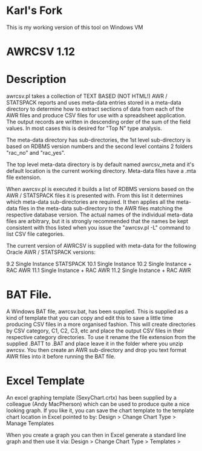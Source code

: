 
Karl's Fork
===========
This is my working version of this tool on Windows VM  

AWRCSV 1.12
===========
Description
===========
awrcsv.pl takes a collection of TEXT BASED (NOT HTML!) AWR / STATSPACK 
reports and uses meta-data entries stored in a meta-data directory to 
determine how to extract sections of data from each of the AWR files and 
produce CSV files for use with a spreadsheet application. The output records
are written in descending order of the sum of the field values. In most cases
this is desired for "Top N" type analysis.

The meta-data directory has sub-directories, the 1st level sub-directory
is based on RDBMS version numbers and the second level contains 2 folders
"rac_no" and "rac_yes".

The top level meta-data directory is by default named awrcsv_meta and
it's default location is the current working directory.
Meta-data files have a .mta file extension.

When awrcsv.pl is executed it builds a list of RDBMS versions based on the
AWR / STATSPACK files it is presented with. From this list it determines
which meta-data sub-directories are required. It then applies all the
meta-data files in the meta-data sub-directory to the AWR files matching
the respective database version. The actual names of the individual 
meta-data files are arbitrary, but it is strongly recommended that the names 
be kept consistent with thos listed when you issue the "awrcsv.pl -L" command 
to list CSV file categories.

The current version of AWRCSV is supplied with meta-data for the following
Oracle AWR / STATSPACK versions:

9.2  Single Instance STATSPACK
10.1 Single Instance 
10.2 Single Instance + RAC AWR
11.1 Single Instance + RAC AWR
11.2 Single Instance + RAC AWR

BAT File.
=========
A Windows BAT file, awrcsv.bat, has been supplied. This is supplied as a kind of 
template that you can copy and edit this to save a little time producing CSV files 
in a more organised fashion. This will create directories by CSV category, C1, C2, C3,
etc and place the output CSV files in their respective category directories. 
To use it rename the file extension from the supplied .BATT to .BAT and place leave it
in the folder where you unzip awrcsv. You then create an AWR sub-directory and drop you
text format AWR files into it before running the BAT file.

Excel Template
==============
An excel graphing template (SexyChart.crtx) has been supplied by a colleague (Andy 
MacPherson) which can be used to produce quite a nice looking graph. 
If you like it, you can save the chart template to the template chart location  in Excel 
pointed to by:   Design > Change Chart Type > Manage Templates

When you create a graph you can then in Excel generate a standard line graph and 
then use it via:  Design > Change Chart Type > Templates > <Template Name>.

To quote Andy:
"It’s just got a graduated background and thinner plot lines than the default, but makes 
it look like it’s been created with a pen and not a chubby wax crayon. J".

Thanks for the contribution Andy.

Requirements
============
To install, simply create a suitable folder directory and unzip the archive.
This will create a awrcsv_meta sub-directory which contains the meta-data
for the currently supported versions of Oracle. Also there will be a sql folder
containing utility SQL.In addition two Perl programs will be unpacked:

 awrcsv.pl  : Used to generate your spreadsheet files based on text AWR reports
 awrmeta.pl : Utility to report the contents of a specified meta-data file.

Unless there is a meta-data incompatabilty issue with the version of Oracle
that generated the AWR reports or you are developing meta-data for a new
version of Oracle or a previously undeveloped section of AWR, you probably
don't need to worry about awrmeta.pl.

Please note that before using awrcsv.pl and awrmeta.pl, you may 
need to edit the first line of each file, to reflect the location 
of your Perl interpeter. By default the loaction is assumed to be
/usr/bin/perl. This shouldn't be an issue for Windows users. These
tools were developed using 5.12 and so you should preferably be
using that of a later version. For UNIX / Linux installations you
will need to run the commands:

 tar -xvf awrcsv_unix.tar
 chmod 755 unix_setup.sh

You then need to run a command to set the rest of the file permissions and 
convert the meta-data files to UNIX / Linux format:

 ./unix_setup.sh

For Windows you need to ensure that you have a Perl interpreter installed.
A free interpreter can be obtained from http://www.activestate.com/ActivePerl.
For the free version select the "Community Edition" option.

Synopsis
========
Usage awrcsv.pl [ -f -c csv_pref -C category -o out_dir -I -L -m meta_dir
              -M meta-file -t meta-file -p prefix -s suffix ] | -h

 -f          : Perform field level data sanity checks

 -c csv_pref : Prefix The generated CSV file names are prefixed
               with csv_pref.
               NOTE: An underscore character is automatically
                     appended to pref_str before prefixing the.
                     CSV file name.

 -C category : Category defines what category of CSV files should
               be generated. This is based on the contents of the
               Categories.mta file in the meta-data root directory.
               Use -L to obtain a listing of category -> meta-data
               mappings.

               Without this option CSV files are generated based on
               category 9 (Performance Report) meta-data files 
               implemented for a relevant
               Oracle version / RAC (or non RAC) combination.

 -d awr_dir  : Directory where the AWR reports are located

 -I          : Ignore any Oracle errors (starting with "ORA-")
               contained in AWR files. Default behaviour is to skip
               such files and report that the file and the errors
               encountered in the file.
 -L          : Display the category -> meta-data file mappings
               associated with the -C option.

 -M meta-file: Run with only the specified meta-data file.
             : NOTE: If used with -t, the -t flag is ignored.

 -m meta_dir : Directory where awrcsv metadata is to be found

 -o out_dir  : Directory to output the CSV files to.

 -p prefix   : Process AWR report files which have this prefix

 -s suffix   : Process AWR report files which have this suffix

 -t meta-file: Test / Debug a soecified metadata file.
               E.g awrcsv.pl -t Load_profile.mta.

 -h          : Display help (this text)

NOTE: awr_dir defaults to the current working directory
      The location of meta_dir defaults to the current directory.
      The location of out_dir defaults to the current directory.
      File prefix and suffix are optional.
      File prefix defaults to "awr"
      File suffix defaults to "txt"

Getting Started
===============
You can use the supplied batch_awrrpt.sql to generate AWR reports
for spanning several days. This is located in the SQL folder. Run
as you would awrrpt.sql. The script prompts for a date, number of
days (going back from and including the date entered) and a format
which can be text or html. For the purpose of awrcsv.pl usage you 
need to specify text. This script has a couple of lines which need
to be commented in / out near the end depending on whether you are
running on Windows or UNIX. There are comments in the file itself
explaining this.

NOTE: There is also a batch_awrrpti.sql script. You may find this useful
      if you decide to export AWR data from a database for analysis 
      from the AWR repository on another database. After using the
      ?/rdbms/admin/awrextr.sql and rdbms/admin/awrload.sql scripts
      simply run batch_awrrpti.sql against the database where you
      have loaded your AWR data to.

The simplest way to use the tools is to create AWR and CSV directories 
in the directory where you installed awrcsv and copy AWR files for 
processing into the AWR folder. Remember to clear this folder before 
using the tool against a new set of AWR reports.

The CSV folder can be used to write CSV files out by specifying it in
conjunction with the -o flag. An example would be:

  awrcv.pl -d AWR -o CSV 

This assumes that your AWR file names all start with the string "awr" 
and have a suffix of "txt". If this is not the case you can use the
-p and -s flags respectively. For example assuming your reports are
all prefixed with the string "sp" and suffxed with ".text", you would
need to use the command:

  awrcv.pl -d AWR -o CSV -p sp -s text

Note you don't include the dot in the suffix - it is implicit. 

The syntax we have used so far will generate spreadsheet files which
are intended to produce CSV files where the focus is for use in writing 
a database performance report. There are, however, various categories
of CSV files which can be generated. These can be listed with the 
command:

  awrcsv.pl -L 

This lists the range of category numbers and what sections of AWR belong
to each category. For example the basic category (Category 1) includes:

"1: Basic:

    Top_5_Timed_Events.mta
    Load_Profile.mta
    Instance_Eff_Pct.mta
    Cache_Sizes.mta
    Sessions.mta
    Dictionary_Cache_Stats.mta
    Foreground_Wait_Class.mta
    Library_Cache_Activity.mta
    Instance_CPU.mta
    DBTime.mta
    Memory_Statistics.mta"

(NOTE: For an up to date list of category contents see the 
       Categories_README.txt in the awrcsv_meta directory).

In actual fact the categrories are expressed as the meta-data files 
used to generate the CSV files for each category. There are currently
9 categories. To make things more manageable you may wish to have
awrcsv.pl write out files to pre-created sub-directories within the CSV
directory. For example you might create sub-directories C1, C2, C3.. etc.
You could then generate CSV files by category as follwos:

  awrcv.pl -d AWR -o CSV\C1 -C 1

Here we are telling awrcsv.pl to generate CSV files for Category 1 into 
the (Windows) folder CSV\C1 located in the current working directory.

If you wish to focus on producing CSV files for a performance report, you
will also need to run against the category 4 (SQL Statistic) meta-data.
In addition you should run the sql_id_cmd_types.sql script (in the sql
directory) against the target instance. This will provide two files:

sql_id_cmd_types_excel.lst
sql_id_cmd_types.lst

The latter of these can be imported into a spreadsheet program, using a 
field delimiter of tilda (~). When you are analysing SQL performance
the output from these will help you to distinguish between PL/SQL 
and SQL commands in your analysis. 

If you don't have a copy of the sql_command_types.sql. You can use the
following sqlplus commands to at least obtain the spreadsheet data:

-------------------------- Cut Here ------------------------------------
spool sql_id_cmd_types_excel.lst
prompt sql_is~Command Type~Command Desc.~SQL Text (1st 200 Characters)
set head off feedback off pagesize 0 linesize 300
prompt sql_id~ Command Type~ Command Desc
select s.sql_id || '~'  || s.command_type || '~' || aa.name 
from dba_hist_sqltext s,
     audit_actions    aa
where aa.action(+) = s.command_type
/
spool off
-------------------------- Cut Here ------------------------------------

NOTE: That the audit_actions table may not include the MERGE statement.
      The command_type number for this is 189.

RAC and Database Versions
=========================
When awrcsv.pl is pointed towards a directory of AWR / STATSPACK reports,
it identifies the RDBMS versions and whether the reports are for RAC or non-RAC.
For RAC reports, reports for different instances may be mixed in the same directory,
in which case seperate sets of CSV files will be generated for each, each file prefixed
with the instance name. If awr reports are discovered for different database versions,
then similarly these are segregated into different CSV files, each of which has the 
version added in parentheses, just prior to the .csv file extension.

When searching for a version directory for the version specific meta-data, awrcsv first
looks for a directory which reflects the full version of the database (e.g. 10.2.0.4.0).
If such a directory is found, then the meta-data found below this is used. If this
directory is not found, awrcsv looks for a directory based on the base release (e.g. 
10.2). This allows finer granularity of control, if required, when mapping meta-data 
to AWR reports for a given version of Oracle. Generally, however, using the base version 
will suffice. As an example the current meta-data includes a 10.2 directory in addition
to a 10.2.0.5.0 directory. This is because there are subtle AWR format differences
between 10.2.0.5.0 and earcler 10.2 patchsets.

Capabilities
============
The awrcsv.pl tool works as follows:

Metadadata records include both "start regular expression" and "end regular expression" fields. 
These are used by awrcsv.pl to "snip" out a section (range of lines ) of each report. The 
awrcsv tool, unlike many pattern matching utilities, does not do "greedy" matching. It stops 
returning lines to the snipped report section as soon as it finds the first match to the provided 
"end regular expression". Also included in the meta-data file are the column positions of data 
decriptors / labels and the corresponding data values. These are extracted for each AWR file and 
joined together in comma separated format. Cells are included at the beginning (top 2 rows) to 
identify the AWR file names and snapshot date / times that correspond to the data values below.

Key features include:  

1 Code independent extensibility due to the meta-data architecture. This makes
  the awrcsv.pl tool independent of Oracle AWR (or STATSPACK) version, since new meta-data files
  can be modified or added for new versions of Oracle.
2 Ability to map data descriptors (data label)for an AWR report to data values on the same line.
3 Ability to map data descriptors for an AWR report to data values on a line 
  which appears one or more lines after the data descriptor line. 
4 The (implicit) ability to account for repeated headings due to page breaks in large sections of
  an AWR report.
5 Optional additional filtering of the snipped report section using regexp pattern matching.
6 Extraction of composite field data, i.e. of the form w/x/y/z/... where the '/' 
  delimits the digits w,y,y,z/.... 



AWRCSV meta-data FIles
======================

The awrcsv.pl meta-data files are text files used to define 
sections of an AWR / STATSPACK report and describe to awrcsv.pl how to process 
the data in those sections in order to produce spreadsheet compatible output.
Sets or meta-data files are located below a root meta-data directory, which by
default has the name "awrcsv_meta" and is by default expected to be in the
current working directory. The root directory has sub-directories which
reflect the RDBMS version (full version e.g. 10.2.0.2.0 or base version 10.2).
The awrcsv.pl program, when presented with an AWR file looks first of all for the 
full version directory. If this doesn't exist it looks for a base version directory. 
An error is returned if neither is found. Once found it then expects to find one of 
two further sub-directory which are used to obtain the meta-data based on whether 
the AWR report is produced from a RAC or non-RAC database instance. These directories 
are named "rac_yes" and "rac_no" respectively. This allows the configuration of meta-data
which is for various combinations of database versions and whether ot not we are
expecting RAC specific sections in the reports. The use of meta-data also future-proofs
the awrcsv.pl code.

NOTE: Another tool, awrmeta.pl, is provided to report the contents of meta-data files.
      Use the -h flag for help with awrcsv.pl or awrmeta.pl

Generically the resulting CSV produced spreadsheet, conceptually, looks something like this:

+---------------+--------------+--------------+-------------+ ...
| Section Head  | Report File1 | Report File2 | Date-Time3  | ...
+---------------+--------------+--------------+-------------+ ...
| Metric Label  | Date-Time1   | Date-Time2   | Date-Time3  | ...
+---------------+--------------+--------------+-------------+ ...
| Metric1       | ValueC1      | ValueC3      | ValueC4     | ... 
+---------------+--------------+--------------+-------------+ ...
| Metric2       | ValueD1      | ValueD2      | ValueD4     | ...
+---------------+--------------+--------------+-------------+ ...
| Metric3       | ValueE1 ...
+---------------+-------- ...

The first line provides the file name where the data values in respective metric 
value columns below are sourced from. The second line allows us to correlate the 
Date / Time snapshot (end snaps) with their respective source files.
However the CSV is as you would expect, comma separated, so appears as:

Section Head, Report File1, Report File2, Date-Time3, ...
Metric Label, Date-Time1, Date-Time2, Date-Time3, ...
Metric1, ValueC1, ValueC3, ValueC4 , ... 
Metric2, ValueD1, ValueD2, ValueD4 , ...
Metric3, ValueE1 ...

A meta-data file can contain one or more records. One large meta-data 
file could be used to define all report requirements, but this would be more 
unwieldy from a maintenance and testing point of view. It would also
prevent CSV file generation by category. It is strongly recommended 
that each meta-data file be limited to a specific section of the report.
Also you should where possible adhere to the meta-data names listed in
the output from the command awrcsv.pl -L. 

Record Structure
================

The fields in a meta-data file are:

Field  1: The Report Section Heading (Spreadsheet Title) which appears in the 1st cell of the spreadsheet.
          The cells to the right of this cell are occupied by the AWR / STATSPACK file names
          from which the data in the respective columns below is sourced.

Field  2; The Data Heading label to be placed in the 1st column (2nd row) in the spreadsheet
          The cells to the right of this are occupied by the dates/times of the 
          snapshots (ascending) with the respective report metrics below.

Field  3; The base CSV output file name (without the .csv extension; 
          this is added automatically)

Field  4; The "start regular expression" to search for which defines the start point 
          (i.e. line) of the section snippet for which we wish to extract data from 
          in the report.

Field  5; The "end regular expression" to search for which defines the end point 
          (i.e. line) of the section snippet for which we wish to extract data from 
          in the report.

Field  6; An optional filter regexp which can be used to discard lines
          which do not match regexp after fields 3 and 4 have returned
          a range of lines.

Field  7; The starting character position for the data label (data description) in 
          the AWR report (1st character position is 1).

Field  8; The length of the data label in the AWR report. 

Field  9; The starting character position for the metric value field in 
          the AWR report.  NOTE: If field 10 is an empty empty string, 
          then this field is interpreted as the field number, the 1st
          field having a field number of 1.

Field 10: The length of the metric value field in the AWR report. If specified as 
          empty string then field 9 is interpreted as the field number rather than 
          its start position. 

Field 11: The shift count: Defines how many lines from the top 
          of the returned snippet to throw away (e.g. Title rows,
          underline rows, blank lines...)

Field 12; The pop count  : Defines how many lines from the bottom 
          of the returned snippet to throw away. 

NOTE: If the value of field 3 is repeated in ANY of the meta-data files, the CSV output produced is
      appended to the file contents produced for the previous occurrence of the file during the current 
      execution.


The following example shows a fairly basic mapping for the Load Profile section of AWR.
The meta-data fields are delimited by colon characters ":". 

This means that colon characters cannot be included in regexp patterns within the meta-data files.
Also care must be taken when trying to match charcters which may have a special meaning in the
context of a regexp.

The meta-data file can contain more than one record for the purposes of extracting data from the same 
section of AWR. For example consider the Load Profile section of an AWR:

+++++++++++++++++++++++++++++++++++++++++++++++++++++++++++++++++++++++++++++++++++

Load Profile
~~~~~~~~~~~~                            Per Second       Per Transaction
                                   ---------------       ---------------
                  Redo size:              6,872.62              2,963.35
              Logical reads:            496,399.83            214,038.68
              Block changes:                 55.99                 24.14
             Physical reads:                164.01                 70.72
            Physical writes:                  2.81                  1.21
                 User calls:                 40.60                 17.51
                     Parses:                 17.60                  7.59
                Hard parses:                  0.29                  0.13
                      Sorts:                  8.44                  3.64
                     Logons:                  0.15                  0.06
                   Executes:                295.59                127.46
               Transactions:                  2.32

  % Blocks changed per Read:    0.01    Recursive Call %:    95.69

+++++++++++++++++++++++++++++++++++++++++++++++++++++++++++++++++++++++++++++++++++

Mapping Using the Data Field Column Position
~~~~~~~~~~~~~~~~~~~~~~~~~~~~~~~~~~~~~~~~~~~~
Using the data column position / data length method to map these records we might use:

Load Profile (Per Sec):Load Metric:load_profile-per_sec:Load Profile: % Blocks changed per Read::1:27:36:15:3:2
Load Profile (Per Trans):Load Metric:load_profile-per_tx:Load Profile: % Blocks changed per Read::1:27:58:15:3:3

So breaking down the 1st of these records: 

The 1st field value, "Load Profile (Per Sec)" is used to populate the 1st cell 
of the generated spreadsheet. It is effectively the spreadsheet title.

The 2nd field value, "Load Metric" is used to populate the header cell of the 1st column of the spreadsheet. That is
to say it is the header for the data label entries which will appear below it.

The 3rd field value, "load_profile_per_sec" is used to form the .csv file name.

The 4th field value, "Load Profile" is the start search pattern match.

The 5th field value, " % Blocks changed per Read" is the end search pattern match.

The 6th field value in this example is empty as we don't wish to filter any data.

The 7th and 8th field values, 1 and 27 tell awrcsv.pl the start position and length of the label data.

The 9th and 10th field values, 36 and 15 tell awrcsv.pl the position the data starts and its length.

The 11th and 12th fields tell awrcsv.pl to discard the 1st 3 and last 2 lines of the snippet returned by
the range of lines returned by using the sexpesions in fields 4 and 5.

NOTE: In this example the second line has a "pop count" of 3. This is because The Load Profile (Per Trans) 
side of the Load Profile section has one less field than the (Per Sec)

Note also that we don't have a "Transactions" entry for the "Per Transaction column as this would be meaningless. 
We need however to tell awrcsv.pl to throw away the Transactions line for the (Per Trans) processing.
Without taking this into account the following error message is printed:

================================================================================
Processing "Top 5 Timed Events [Waits]" data
WARNING[4]: Possible incorrect meta-data entry "Top 5 Timed Events [Waits]" found!
            Record being processed is shorter than "data"
            column defined start pos! (32)
Record in error -> [Global Cache Load Profile]
Skipping this row!
================================================================================

The square brackets "[]" are added by awrcsv.pl to delimit the record contents.

Mapping Using Field Numbering Method
~~~~~~~~~~~~~~~~~~~~~~~~~~~~~~~~~~~~
If we were to use the "field number" method to map the data values, then we would use something like:

Load Profile (Per Sec):Load Metric:load_profile-per_sec:Load Profile: % Blocks changed per Read::1:27:2::3:2
Load Profile (Per Trans):Load Metric:load_profile-per_tx:Load Profile: % Blocks changed per Read::1:27:3::3:3

So instead of specifying the column number where the data starts, we indicate the respective field numbers 
of 2 and 3 for the data. This is because we have specified the data length fields to be empty. The label field is assumed to
be field 1. Following the label field, data fields are assumed to have 1 or more spaces prior to and after each field,
excepting the last field which may have zero spaces following it. Looking at the first few records from the example section:

Load Profile
~~~~~~~~~~~~                            Per Second       Per Transaction
                                   ---------------       ---------------
                  Redo size:              6,872.62              2,963.35
<------- Field 1 ---------->              <Field2>              <Field3>
              Logical reads:            496,399.83            214,038.68
<------- Field 1 ---------->            <-Field2->            <-Field3->
            

The field number method has the advantage that it can account for very large data values which cause AWR to print values
larger than the fields expected length.

Special Cases
=============
The data position field (Field 9) may be included with a skip instruction, by prefixing it with 
"SM-" where M is positive integer (any value). This instructs awrcsv.pl to skip N lines from the 
line containing the label to get to the data line. This is useful for sections of the 
report with split lines. For example Tablespace IO statistics section:

+++++++++++++++++++++++++++++++++++++++++++++++++++++++++++++++++++++++++++++++++++

Tablespace IO Stats            DB/Inst: BOZDB/PBOZ01  Snaps: 12199-12200
-> ordered by IOs (Reads + Writes) desc

Tablespace
------------------------------
                 Av      Av     Av                       Av     Buffer Av Buf
         Reads Reads/s Rd(ms) Blks/Rd       Writes Writes/s      Waits Wt(ms)
-------------- ------- ------ ------- ------------ -------- ---------- ------
TSPACE01
       118,849     114  409.1     8.9        3,937        4        229  185.0
TSPACE02
         5,964       6  156.9     1.0       28,850       28      2,299   31.9
TSPACE03
        26,259      25   64.9     9.5          486        0        684    3.4
          -------------------------------------------------------------

File IO Stats                  DB/Inst:... (rest of report omitted)


+++++++++++++++++++++++++++++++++++++++++++++++++++++++++++++++++++++++++++++++++++

In this case we need to map a label (i.e. the tablespace name TSPACE01) to
one of the the metrics on the following line, lets, say "Av Rd (ms). To do this
we might use a meta-data record like this:

Tablespace IO Stats:Avg Read Time (ms):tablespace_io_stats-avg_read_time:Tablespace IO Stats:File IO Stats::1:30:S1-24:6:8:3

Looking at the last few fields of this record: 

1:30:S1-24:6:8:3

These tell us that the label field starts at position 1 and is upto 30 characters long. The field contaiing S1-24, tells us 
that to get the start position of the field value we need to skip 1 line and go to character position 24. The next field tells 
us that the field is 6 characters long. The last two fields here are respectivley, the Shift Count and the Pop Count. 
NOTE: When you use the "skip lines" feature you must leave the filter regexp field blank (field 6). 

NOTE: If field 10 is an empty string (see field descriptions) then the integer after the dash represents the field number within 
the line. So referencing this same field by field number we would use:

Tablespace IO Stats:Avg Read Time (ms):tablespace_io_stats-avg_read_time:Tablespace IO Stats:File IO Stats::1:30:S1-3::8:3


There is also another format which allows subfields to be printed. By subfields we mean a field which is broken down
into a number of delimited values. For example under Undo Segment Summary in an Oracle 10.2 
AWR report we might see something like:


Undo   Num Undo       Number of  Max Qry   Max Tx Min/Max   STO/     uS/uR/uU/
 TS# Blocks (K)    Transactions  Len (s) Concurcy TR (mins) OOS      eS/eR/eU
---- ---------- --------------- -------- -------- --------- ----- --------------
   1        3.3           3,667    1,554       15           0/0   0/0/0/0/0/0
          -------------------------------------------------------------

Here STO (Snapshot Too Old) and OOS (Out of Space) are combined. Obviously extracting this field as a whole 
is not useful since we can't readily graph the reulting field. We need to break these subfields out. To
do this we would use a data column position of the form N-DX. The N gives the position of the whole field, the D 
is the delimiter character (in this case "/") and rhe X is the subfield number of interest. So:

61-/1  - Maps to STO
61-/2  - Maps to OOS

The SM- and N-DX techniques can be combined if required, resulting in a format like: SM-N-DX, though so far AWR report
structures don't require this. Please remember that you still need to ensure that you correctly specify the length of 
the composite field (meta-data field 10) when using subfield expressions.

Modifying Data Labels
=====================
Up to now we have seen the simplest method to generate a CSV file, which  is to bucket similar metrics (same denomination) 
together in the same CSV file. So for example, we might generate a CSV file which only contains statistics 
expressed as a rate, (e.g. "per Second") and another CSV file which contains only totals. In these cases we simply use 
field 1 or field 2 to include a description of the data denomination being processed. However, if we wish to mix the 
denomination of statistics in the same CSV file, life becomes a bit confusing when interpreting the data. 
Consider the case where we wish to mix "per Second" statistics with "Total" statistics. We need a way to tag extra text 
at the end of the dynamically  generated labels, which are plucked from the AWR files. To do this we add the static text 
we want appending within field 2. The static text must be separated from the main field 2 text using a pipe as we see here: 

Sort Statistic:Sorts|[Total]:pga_management:Instance Activity Stats:Instance Activity Stats - Absolute Values:sorts:1:32:34:18:4:3
Sort Statistic:Sorts|[per Second]:pga_management:Instance Activity Stats:Instance Activity Stats - Absolute Values:sorts:1:32:53:14:4:3

When the CSV file is generated the strings "[Total]" and "[per Second]" are appended to the label text as we see here:

Sort Statistic          ,24-Feb-10 10:31:06,24-Feb-10 11:00:16,24-Feb-10 11:16:04
sorts (rows) [Total]    , 11579369         , 11053259         , 13645768  
sorts (memory) [Total]  , 158139           ,   31596          ,    67688
sorts (disk) [Total]    , 0                ,        0         ,        0
sorts (rows) [Per Sec]  , 13064.3          ,  12937.5         ,  14388.1
sorts (memory) [Per Sec], 178.4            ,    37.0          ,     71.4
sorts (disk) [Per Sec]  , 0.0              ,      0.0         ,      0.0


Testing meta-data Files
=======================
It is sometimes useful when developing a meta-data file files to use the -t option. For example:

awrcsv.pl -d AWR -t Report_Parsing.mta

This produces output similar to:
<---------------------------------------------------------------------------------->
Sat Nov 19 14:42:41 2011: awrcsv.pl: Vers: 1.9

Sat Nov 19 14:42:41 2011: awrcsv.pl: Started

Scanning 1 AWR / STATSPACK reports...
Loading meta-data file: ..\awrcsv_meta\10.2\rac_no\Report_Parsing.mta
Metadata parameters retrieved for Report_Parsing.mta:

           Title Heading : Time Model Parse Stats - Times [Seconds]
           Label Heading : Statistic Name
           Base CSV File : parse_times.csv
     Start search string : Time Model Statistics
       End search string : Wait Class
Match pattern (optional) : parse
    Label start position : 1
            Label length : 42

     Data start position : 44
             Data length : 18

             Shift count : 8
               Pop count : 3

Applying meta-data to AWR / STATSPACK file: awr_20100224_1015_1030.txt

   Start String: "Time Model Statistics"
     End String: "Wait Class"

Snippet based on Start and End search strings:
**********************************************************************************
Time Model Statistics          DB/Inst: PWWSEV01/PWWSEV01  Snaps: 12193-12194
-> Total time in database user-calls (DB Time): 29152.9s
-> Statistics including the word "background" measure background process
   time, and so do not contribute to the DB time statistic
-> Ordered by % or DB time desc, Statistic name

Statistic Name                                       Time (s) % of DB Time
------------------------------------------ ------------------ ------------
sql execute elapsed time                             24,765.1         84.9
DB CPU                                                3,948.8         13.5
parse time elapsed                                      438.7          1.5
hard parse elapsed time                                 356.5          1.2
connection management call elapsed time                  51.7           .2
failed parse elapsed time                                 1.6           .0
sequence load elapsed time                                1.6           .0
PL/SQL execution elapsed time                             0.5           .0
repeated bind elapsed time                                0.1           .0
hard parse (sharing criteria) elapsed time                0.0           .0
DB time                                              29,152.9          N/A
background elapsed time                               4,367.6          N/A
background cpu time                                     100.7          N/A
          -------------------------------------------------------------

Wait Class                      DB/Inst: PWWSEV01/PWWSEV01  Snaps: 12193-12194
**********************************************************************************

Snippet after applying Shift(8) Pop(3) values:
**********************************************************************************
sql execute elapsed time                             24,765.1         84.9
DB CPU                                                3,948.8         13.5
parse time elapsed                                      438.7          1.5
hard parse elapsed time                                 356.5          1.2
connection management call elapsed time                  51.7           .2
failed parse elapsed time                                 1.6           .0
sequence load elapsed time                                1.6           .0
PL/SQL execution elapsed time                             0.5           .0
repeated bind elapsed time                                0.1           .0
hard parse (sharing criteria) elapsed time                0.0           .0
DB time                                              29,152.9          N/A
background elapsed time                               4,367.6          N/A
background cpu time                                     100.7          N/A
**********************************************************************************

Applying filter (regexp): "parse":
**********************************************************************************
parse time elapsed                                      438.7          1.5
hard parse elapsed time                                 356.5          1.2
failed parse elapsed time                                 1.6           .0
hard parse (sharing criteria) elapsed time                0.0           .0
**********************************************************************************

Processing extracted label / data RECORD:
**********************************************************************************
parse time elapsed                                      438.7          1.5
**********************************************************************************

Converting & adding record into comma delimited label / data COLUMNS results set:
**********************************************************************************
parse time elapsed                         ,             438.7
**********************************************************************************
Performing Sanity check for meta-data entry  "Time Model Parse Stats - Times [Seconds]"...
Sanity check completed OK


Processing extracted label / data RECORD:
**********************************************************************************
hard parse elapsed time                                 356.5          1.2
**********************************************************************************

Converting & adding record into comma delimited label / data COLUMNS results set:
**********************************************************************************
hard parse elapsed time                    ,             356.5
parse time elapsed                         ,             438.7
**********************************************************************************
Performing Sanity check for meta-data entry  "Time Model Parse Stats - Times [Seconds]"...
Sanity check completed OK


Processing extracted label / data RECORD:
**********************************************************************************
failed parse elapsed time                                 1.6           .0
**********************************************************************************

Converting & adding record into comma delimited label / data COLUMNS results set:
**********************************************************************************
hard parse elapsed time                    ,             356.5
parse time elapsed                         ,             438.7
failed parse elapsed time                  ,               1.6
**********************************************************************************
Performing Sanity check for meta-data entry  "Time Model Parse Stats - Times [Seconds]"...
Sanity check completed OK


Processing extracted label / data RECORD:
**********************************************************************************
hard parse (sharing criteria) elapsed time                0.0           .0
**********************************************************************************

Converting & adding record into comma delimited label / data COLUMNS results set:
**********************************************************************************
hard parse elapsed time                    ,             356.5
parse time elapsed                         ,             438.7
hard parse (sharing criteria) elapsed time ,               0.0
failed parse elapsed time                  ,               1.6
**********************************************************************************
Performing Sanity check for meta-data entry  "Time Model Parse Stats - Times [Seconds]"...
Sanity check completed OK

Writing PWWSEV01_parse_times.csv

Metadata parameters retrieved for Report_Parsing.mta:

           Title Heading : Time Model Parse Stats - %DB Time
           Label Heading : Statistic Name
           Base CSV File : parse_pct_dbtime.csv
     Start search string : Time Model Statistics
       End search string : Wait Class
Match pattern (optional) : parse
    Label start position : 1
            Label length : 42

     Data start position : 71
             Data length : 12

             Shift count : 8
               Pop count : 3

Applying meta-data to AWR / STATSPACK file: awr_20100224_1015_1030.txt

   Start String: "Time Model Statistics"
     End String: "Wait Class"

Snippet based on Start and End search strings:
**********************************************************************************
Time Model Statistics          DB/Inst: PWWSEV01/PWWSEV01  Snaps: 12193-12194
-> Total time in database user-calls (DB Time): 29152.9s
-> Statistics including the word "background" measure background process
   time, and so do not contribute to the DB time statistic
-> Ordered by % or DB time desc, Statistic name

Statistic Name                                       Time (s) % of DB Time
------------------------------------------ ------------------ ------------
sql execute elapsed time                             24,765.1         84.9
DB CPU                                                3,948.8         13.5
parse time elapsed                                      438.7          1.5
hard parse elapsed time                                 356.5          1.2
connection management call elapsed time                  51.7           .2
failed parse elapsed time                                 1.6           .0
sequence load elapsed time                                1.6           .0
PL/SQL execution elapsed time                             0.5           .0
repeated bind elapsed time                                0.1           .0
hard parse (sharing criteria) elapsed time                0.0           .0
DB time                                              29,152.9          N/A
background elapsed time                               4,367.6          N/A
background cpu time                                     100.7          N/A
          -------------------------------------------------------------

Wait Class                      DB/Inst: PWWSEV01/PWWSEV01  Snaps: 12193-12194
**********************************************************************************

Snippet after applying Shift(8) Pop(3) values:
**********************************************************************************
sql execute elapsed time                             24,765.1         84.9
DB CPU                                                3,948.8         13.5
parse time elapsed                                      438.7          1.5
hard parse elapsed time                                 356.5          1.2
connection management call elapsed time                  51.7           .2
failed parse elapsed time                                 1.6           .0
sequence load elapsed time                                1.6           .0
PL/SQL execution elapsed time                             0.5           .0
repeated bind elapsed time                                0.1           .0
hard parse (sharing criteria) elapsed time                0.0           .0
DB time                                              29,152.9          N/A
background elapsed time                               4,367.6          N/A
background cpu time                                     100.7          N/A
**********************************************************************************

Applying filter (regexp): "parse":
**********************************************************************************
parse time elapsed                                      438.7          1.5
hard parse elapsed time                                 356.5          1.2
failed parse elapsed time                                 1.6           .0
hard parse (sharing criteria) elapsed time                0.0           .0
**********************************************************************************

Processing extracted label / data RECORD:
**********************************************************************************
parse time elapsed                                      438.7          1.5
**********************************************************************************

Converting & adding record into comma delimited label / data COLUMNS results set:
**********************************************************************************
parse time elapsed                         , 1.5
**********************************************************************************
Performing Sanity check for meta-data entry  "Time Model Parse Stats - %DB Time"...
Sanity check completed OK


Processing extracted label / data RECORD:
**********************************************************************************
hard parse elapsed time                                 356.5          1.2
**********************************************************************************

Converting & adding record into comma delimited label / data COLUMNS results set:
**********************************************************************************
hard parse elapsed time                    , 1.2
parse time elapsed                         , 1.5
**********************************************************************************
Performing Sanity check for meta-data entry  "Time Model Parse Stats - %DB Time"...
Sanity check completed OK


Processing extracted label / data RECORD:
**********************************************************************************
failed parse elapsed time                                 1.6           .0
**********************************************************************************

Converting & adding record into comma delimited label / data COLUMNS results set:
**********************************************************************************
hard parse elapsed time                    , 1.2
parse time elapsed                         , 1.5
failed parse elapsed time                  ,  .0
**********************************************************************************
Performing Sanity check for meta-data entry  "Time Model Parse Stats - %DB Time"...
Sanity check completed OK


Processing extracted label / data RECORD:
**********************************************************************************
hard parse (sharing criteria) elapsed time                0.0           .0
**********************************************************************************

Converting & adding record into comma delimited label / data COLUMNS results set:
**********************************************************************************
hard parse elapsed time                    , 1.2
parse time elapsed                         , 1.5
hard parse (sharing criteria) elapsed time ,  .0
failed parse elapsed time                  ,  .0
**********************************************************************************
Performing Sanity check for meta-data entry  "Time Model Parse Stats - %DB Time"...
Sanity check completed OK

Writing PWWSEV01_parse_pct_dbtime.csv

Sat Nov 19 14:42:41 2011: awrcsv.pl: Done
<---------------------------------------------------------------------------------->

Going through the section headings.

"Snippet based on Start and End search strings:"
This first part of this output show the effect of the regular expression search and
if used the regular expression pattern match.

We can see from the application of the Start and End regular expression whether we
are plucking out the expected range of lines from the AWR report. If the regexp
strings do not work as expected then we could have problems with a run-away range
of lines or no lines at all!

"Snippet after applying Shift(8) Pop(3) values:"
This section gives us a view of what the data looks like after applying the Shift and
Pop values to the initial report snippet. In this case the values are 8 & 3, resulting
in the Top 8 lines and bottom 3 lines of the original report snippet being discarded.

"Applying filter (regexp): "parse":"
If a filter match pattern has been supplied in the meta-data entry, this section
will show how it reduced the snippet further.

The next repeated phases show record by record examples of the snippet being processed
and converted into label & data pairs delimited by commas. The section shown as:

Converting & adding record into comma delimited label / data COLUMNS results set:
**********************************************************************************
hard parse elapsed time                    ,             356.5
parse time elapsed                         ,             438.7
hard parse (sharing criteria) elapsed time ,               0.0
failed parse elapsed time                  ,               1.6
**********************************************************************************

represents an example of what has been extracted from 1 AWR report. The equivalent
sections from other reports will be joined to this to form our spreadsheet.

When using the "-t" option it is best to use only 1 (at most 2) AWR / STATSPACK reports to
test against. To this end it is best to point awrcsv.pl at a directory containing only 1
AWR report.

Diagnosing Problems
===================
If there are problems with processing AWR STATSPACK reports these are usually due to 
incorrect mapping specifications in one of the meta-data files or a bug on the AWR 
format. These are normally detected at run-time and an error will be reported:
--------------------------------------------------------------------------------------
Processing "Top 5 Timed Events [Time (s)] / Event Name" for 10.2.0.5.0 data
Writing PROLB_top_5_timed_events-time.csv

"Loading meta-data file: awrcsv_meta\10.2.0.5.0\rac_no\Top_5_Timed_Events.mta
Processing "Top 5 Timed Events [Waits] / Event Name" for 10.2.0.5.0 data
Writing PROLB_top_5_timed_events-waits.csv

Processing "Top 5 Timed Events [Time (s)] / Event Name" for 10.2.0.5.0 data
Writing PROLB_top_5_timed_events-time.csv

ERROR: Suspicious record format(1) detected for file PROLB_top_5_timed_events-time.csv
Record in ERROR: log file sync                  ,      1055,        930,      
1235,        952,      1078,      1137,      1 102,      1254,      1002,      
1022,      1091,      1168

    See <ERROR>:log file sync                  ,      1055,        930,      
1235,        952,      1078,      1137,      <HERE>,      1254,      1002,      
1022,      1091,      1168
Check meta-data file: Top_5_Timed_Events.mta and check the AWR reports."
--------------------------------------------------------------------------------------
Two versions of the CSV record are displayed, the second includes the string <HERE> to 
indicate where the error was spotted. A more succinct diagnostic can be obtained by
running with the -f (force field level sanity checks) or alternatively use the -M option
to test the Meta-data file. 

For example using the -f option for a bad meta-data entry:
--------------------------------------------------------------------------------------
awrcsv.pl  -d AWR -f -M Report_Parsing.mta
Sat Nov 19 15:16:50 2011: awrcsv.pl: Vers: 1.9

Sat Nov 19 15:16:50 2011: awrcsv.pl: Started

Including field level sanity checks...
Scanning 1 AWR / STATSPACK reports...
Loading meta-data file: awrcsv_meta\10.2\rac_no\Report_Parsing.mta
Processing "Time Model Parse Stats - Times [Seconds] / Statistic Name" for 10.2.0.4.0 data
ERROR: Non-numeric found where a number was expected applying meta-data entry "T
ime Model Parse Stats - Times [Seconds]"
Element looks like: "psed time                0.0"
Ensure the meta-data file entry matches the AWR report format.
ERROR occurred processing AWR file: awr_20100224_1015_1030.txt.
--------------------------------------------------------------------------------------
So we can see that the data field is not a number field as we sould hope. 
In this case the meta-data entry is incorrect causing the end of a previous (label)
field to be pre-pended to the field that we are trying to process.

Remember also to use the -t option as described in the last section. This usually
allows you to spot irregularities.
